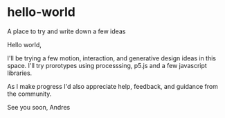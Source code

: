 # hello-world
A place to try and write down a few ideas 

Hello world,

I'll be trying a few motion, interaction, and generative design ideas in this space. I'll try prorotypes using processsing, p5.js and a few javascript libraries.

As I make progress I'd also appreciate help, feedback, and guidance from the community.

See you soon,
Andres
